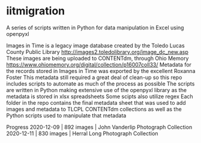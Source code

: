 # iitmigration
A series of scripts written in Python for data manipulation in Excel using openpyxl

Images in Time is a legacy image database created by the Toledo Lucas County Public Library
http://images2.toledolibrary.org/image_dc_new.asp
These images are being uploaded to CONTENTdm, through Ohio Memory
https://www.ohiomemory.org/digital/collection/p16007coll33/
Metadata for the records stored in Images in Time was exported by the excellent Roxanna Foster
This metadata still required a great deal of clean-up so this repo includes scripts to automate as much of the process as possible
The scripts are written in Python making extensive use of the openpyxl library as the metadata is stored in xlsx spreadsheets
Some scipts also utilize regex
Each folder in the repo contains the final metadata sheet that was used to add images and metadata to TLCPL CONTENTdm collections as well as the Python scripts used to manipulate that metadata

Progress
2020-12-09 | 892 images | John Vanderlip Photograph Collection
2020-12-11 | 830 images | Herral Long Photograph Collection
